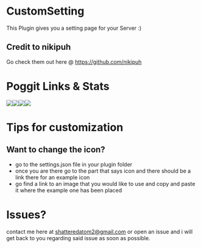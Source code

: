 # CustomSetting
This Plugin gives you a setting page for your Server :)
 ## Credit to nikipuh
 Go check them out here @ https://github.com/nikipuh
# Poggit Links & Stats
[![](https://poggit.pmmp.io/shield.state/CustomSetting)](https://poggit.pmmp.io/p/CustomSetting)[![](https://img.shields.io/badge/Using-PMMP-brightgreen.svg)](https://poggit.pmmp.io/p/CustomSetting)[![](https://poggit.pmmp.io/shield.dl.total/CustomSetting)](https://poggit.pmmp.io/p/CustomSetting)[![](https://poggit.pmmp.io/shield.api/CustomSetting)](https://poggit.pmmp.io/p/CustomSetting)
#
# Tips for customization
 ## Want to change the icon? 
- go to the settings.json file in your plugin folder
 - once you are there go to the part that says icon and there should be a link there for an example icon
  - go find a link to an image that you would like to use and copy and paste it where the example one has been placed
 #
# Issues? 
contact me here at shatteredatom2@gmail.com or open an issue and i will get back to you regarding said issue
as soon as possible.
